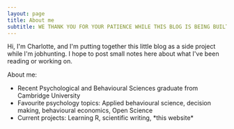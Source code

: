 ```yaml
---
layout: page
title: About me
subtitle: WE THANK YOU FOR YOUR PATIENCE WHILE THIS BLOG IS BEING BUILT
---
```

Hi, I'm Charlotte, and I'm putting together this little blog as a side project while I'm jobhunting. I hope to post small notes here about what I've been reading or working on. 

About me:
- Recent Psychological and Behavioural Sciences graduate from Cambridge University
- Favourite psychology topics: Applied behavioural science, decision making, behavioural economics, Open Science
- Current projects: Learning R, scientific writing, *this website\*


